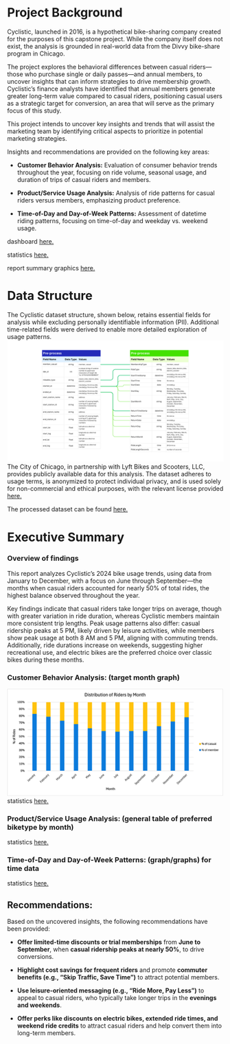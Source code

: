 # Project Background
Cyclistic, launched in 2016, is a hypothetical bike-sharing company created for the purposes of this capstone project. While the company itself does not exist, the analysis is grounded in real-world data from the Divvy bike-share program in Chicago.

The project explores the behavioral differences between casual riders—those who purchase single or daily passes—and annual members, to uncover insights that can inform strategies to drive membership growth. Cyclistic’s finance analysts have identified that annual members generate greater long-term value compared to casual riders, positioning casual users as a strategic target for conversion, an area that will serve as the primary focus of this study.

This project intends to uncover key insights and trends that will assist the marketing team by identifying critical aspects to prioritize in potential marketing strategies.

Insights and recommendations are provided on the following key areas:
- **Customer Behavior Analysis:** Evaluation of consumer behavior trends throughout the year, focusing on ride volume, seasonal usage, and duration of trips of casual riders and members.
  
- **Product/Service Usage Analysis:** Analysis of ride patterns for casual riders versus members, emphasizing product preference.
  
- **Time-of-Day and Day-of-Week Patterns:** Assessment of datetime riding patterns, focusing on time-of-day and weekday vs. weekend usage.

dashboard [here.]()

statistics [here.]()

report summary graphics [here.]()


# Data Structure

The Cyclistic dataset structure, shown below, retains essential fields for analysis while excluding personally identifiable information (PII). Additional time-related fields were derived to enable more detailed exploration of usage patterns.
![Entitiy Relationship Diagram](images/Cyclistic_ERD.png)
The City of Chicago, in partnership with Lyft Bikes and Scooters, LLC, provides publicly available data for this analysis. The dataset adheres to usage terms, is anonymized to protect individual privacy, and is used solely for non-commercial and ethical purposes, with the relevant license provided [here.]()

The processed dataset can be found [here.]()

# Executive Summary
### Overview of findings
This report analyzes Cyclistic’s 2024 bike usage trends, using data from January to December, with a focus on June through September—the months when casual riders accounted for nearly 50% of total rides, the highest balance observed throughout the year.

Key findings indicate that casual riders take longer trips on average, though with greater variation in ride duration, whereas Cyclistic members maintain more consistent trip lengths. Peak usage patterns also differ: casual ridership peaks at 5 PM, likely driven by leisure activities, while members show peak usage at both 8 AM and 5 PM, aligning with commuting trends. Additionally, ride durations increase on weekends, suggesting higher recreational use, and electric bikes are the preferred choice over classic bikes during these months.


### Customer Behavior Analysis: (target month graph)
![Distribution of Rides by Month](images/distribution-riders-by-month.png)
statistics [here.]()

### Product/Service Usage Analysis: (general table of preferred biketype by month)
statistics [here.]()

### Time-of-Day and Day-of-Week Patterns: (graph/graphs) for time data
statistics [here.]()

## Recommendations:

Based on the uncovered insights, the following recommendations have been provided:

- **Offer limited-time discounts or trial memberships** from **June to September**, when **casual ridership peaks at nearly 50%**, to drive conversions.

- **Highlight cost savings for frequent riders** and promote **commuter benefits (e.g., “Skip Traffic, Save Time”)** to attract potential members.

- **Use leisure-oriented messaging (e.g., “Ride More, Pay Less”)** to appeal to casual riders, who typically take longer trips in the **evenings and weekends**.

- **Offer perks like discounts on electric bikes, extended ride times, and weekend ride credits** to attract casual riders and help convert them into long-term members.


